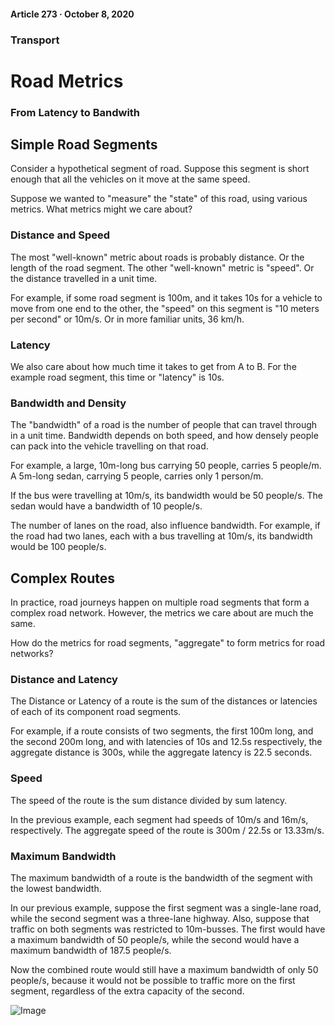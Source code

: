 #### Article 273 · October 8, 2020

### Transport

# Road Metrics

### From Latency to Bandwith

## Simple Road Segments

Consider a hypothetical segment of road. Suppose this segment is short enough that all the vehicles on it move at the same speed.

Suppose we wanted to "measure" the "state" of this road, using various metrics. What metrics might we care about?

### Distance and Speed

The most "well-known" metric about roads is probably distance. Or the length of the road segment. The other "well-known" metric is "speed". Or the distance travelled in a unit time.

For example, if some road segment is 100m, and it takes 10s for a vehicle to move from one end to the other, the "speed" on this segment is "10 meters per second" or 10m/s. Or in more familiar units, 36 km/h.

### Latency

We also care about how much time it takes to get from A to B. For the example road segment, this time or "latency" is 10s.

### Bandwidth and Density

The "bandwidth" of a road is the number of people that can travel through in a unit time. Bandwidth depends on both speed, and how densely people can pack into the vehicle travelling on that road.

For example, a large, 10m-long bus carrying 50 people, carries 5 people/m. A 5m-long sedan, carrying 5 people, carries only 1 person/m.

If the bus were travelling at 10m/s, its bandwidth would be 50 people/s. The sedan would have a bandwidth of 10 people/s.

The number of lanes on the road, also influence bandwidth. For example, if the road had two lanes, each with a bus travelling at 10m/s, its bandwidth would be 100 people/s.

## Complex Routes

In practice, road journeys happen on multiple road segments that form a complex road network. However, the metrics we care about are much the same.

How do the metrics for road segments, "aggregate" to form metrics for road networks?

### Distance and Latency

The Distance or Latency of a route is the sum of the distances or latencies of each of its component road segments.

For example, if a route consists of two segments, the first 100m long, and the second 200m long, and with latencies of 10s and 12.5s respectively, the aggregate distance is 300s, while the aggregate latency is 22.5 seconds.

### Speed

The speed of the route is the sum distance divided by sum latency.

In the previous example, each segment had speeds of 10m/s and 16m/s, respectively. The aggregate speed of the route is 300m / 22.5s or 13.33m/s.

### Maximum Bandwidth

The maximum bandwidth of a route is the bandwidth of the segment with the lowest bandwidth.

In our previous example, suppose the first segment was a single-lane road, while the second segment was a three-lane highway. Also, suppose that traffic on both segments was restricted to 10m-busses. The first would have a maximum bandwidth of 50 people/s, while the second would have a maximum bandwidth of 187.5 people/s.

Now the combined route would still have a maximum bandwidth of only 50 people/s, because it would not be possible to traffic more on the first segment, regardless of the extra capacity of the second.

![Image](https://cdn-images-1.medium.com/max/800/1*tAWPmys0DJxVFKMn38usSw.jpeg)